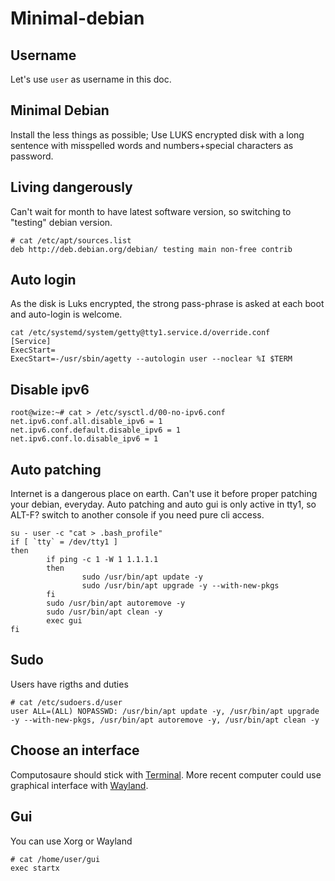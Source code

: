 # Minimal-debian

## Username
Let's use `user` as username in this doc.

## Minimal Debian
Install the less things as possible; Use LUKS encrypted disk with a long sentence with misspelled words and numbers+special characters as password.

## Living dangerously
Can't wait for month to have latest software version, so switching to "testing" debian version.
```
# cat /etc/apt/sources.list
deb http://deb.debian.org/debian/ testing main non-free contrib
```
## Auto login
As the disk is Luks encrypted, the strong pass-phrase is asked at each boot and auto-login is welcome.
```
cat /etc/systemd/system/getty@tty1.service.d/override.conf
[Service]
ExecStart=
ExecStart=-/usr/sbin/agetty --autologin user --noclear %I $TERM
```
## Disable ipv6
```
root@wize:~# cat > /etc/sysctl.d/00-no-ipv6.conf
net.ipv6.conf.all.disable_ipv6 = 1
net.ipv6.conf.default.disable_ipv6 = 1
net.ipv6.conf.lo.disable_ipv6 = 1
```

## Auto patching
Internet is a dangerous place on earth. Can't use it before proper patching your debian, everyday. Auto patching and auto gui is only active in tty1, so ALT-F? switch to another console if you need pure cli access.
```
su - user -c "cat > .bash_profile"
if [ `tty` = /dev/tty1 ]
then
        if ping -c 1 -W 1 1.1.1.1
        then
                sudo /usr/bin/apt update -y
                sudo /usr/bin/apt upgrade -y --with-new-pkgs
        fi
        sudo /usr/bin/apt autoremove -y
        sudo /usr/bin/apt clean -y
        exec gui
fi
```
## Sudo
Users have rigths and duties
```
# cat /etc/sudoers.d/user
user ALL=(ALL) NOPASSWD: /usr/bin/apt update -y, /usr/bin/apt upgrade -y --with-new-pkgs, /usr/bin/apt autoremove -y, /usr/bin/apt clean -y
```
## Choose an interface
Computosaure should stick with [Terminal](Terminal.md).
More recent computer could use graphical interface with [Wayland](Wayland.md).
## Gui
You can use Xorg or Wayland
```
# cat /home/user/gui
exec startx
```
